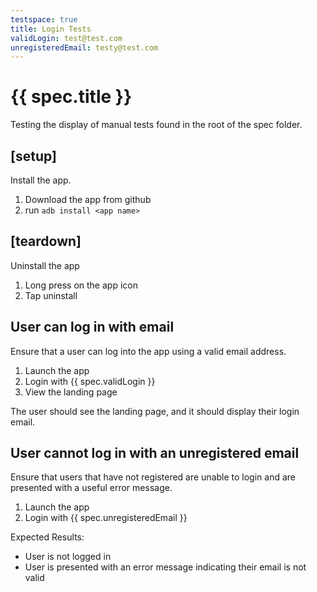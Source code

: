 ```yaml
---
testspace: true
title: Login Tests
validLogin: test@test.com
unregisteredEmail: testy@test.com
---
```


# {{ spec.title }}

Testing the display of manual tests found in the root of the spec folder.

## [setup]

Install the app.

1. Download the app from github
2. run `adb install <app name>`

## [teardown]

Uninstall the app

1. Long press on the app icon
2. Tap uninstall

## User can log in with email

Ensure that a user can log into the app using a valid email address.

1. Launch the app
2. Login with {{ spec.validLogin }}
3. View the landing page

The user should see the landing page, and it should display their login email.

## User cannot log in with an unregistered email

Ensure that users that have not registered are unable to login and are presented with a useful error message.

1. Launch the app
2. Login with {{ spec.unregisteredEmail }}

Expected Results:

- User is not logged in
- User is presented with an error message indicating their email is not valid
